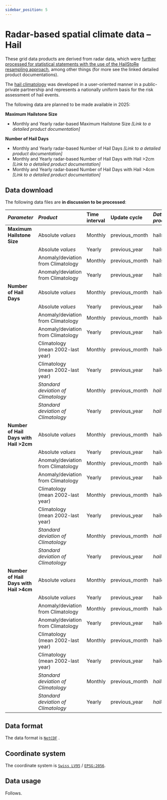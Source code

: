 ```yaml
---
sidebar_position: 5
---
```


# Radar-based spatial climate data – Hail

These grid data products are derived from radar data, which were [further processed for statistical statements with the use of the HailStoRe resampling approach](https://www.meteoswiss.admin.ch/climate/the-climate-of-switzerland/hail-climatology/data-and-methods.html), among other things (for more see the linked detailed product documentations). 

The [hail climatology](https://www.meteoswiss.admin.ch/climate/the-climate-of-switzerland/hail-climatology.html) was developed in a user-oriented manner in a public-private partnership and represents a nationally uniform basis for the risk assessment of hail events.

The following data are planned to be made available in 2025:

**Maximum Hailstone Size**
- Monthly and Yearly radar-based Maximum Hailstone Size *[Link to a detailed product documentation]*

**Number of Hail Days**
- Monthly and Yearly radar-based Number of Hail Days *[Link to a detailed product documentation]*
- Monthly and Yearly radar-based Number of Hail Days with Hail >2cm *[Link to a detailed product documentation]*
- Monthly and Yearly radar-based Number of Hail Days with Hail >4cm *[Link to a detailed product documentation]*

## Data download

The following data files are **in discussion to be processed**:

<!-- Bezeichnungen gemäss https://meteoswiss.atlassian.net/wiki/spaces/AK/pages/492699723/TABELLEN+3+und+4+Neue+KLIMAHAGELDATEN+-+Betrieb -->

<!-- @NOSPELL@ -->

| *Parameter*                            | *Product*                          | Time interval | Update cycle   | *Data files (in discussion to be processed)*                                       |
|:---------------------------------------|:-----------------------------------|:------------- |:---------------|:-------------------------------------------------------------------|
| **Maximum Hailstone Size**             | Absolute *values*                  | Monthly       | previous_month | hailsizeM_ch01r.swiss.lv95        |
|                                        | Absolute *values*                  | Yearly        | previous_year  | hailsizeY_ch01r.swiss.lv95        |
|                                        | Anomaly/deviation from Climatology | Monthly       | previous_month | hailsizeanomM_ch01r.swiss.lv95    |
|                                        | Anomaly/deviation from Climatology | Yearly        | previous_year  | hailsizeanomY_ch01r.swiss.lv95    |
| **Number of Hail Days**                | Absolute *values*                  | Monthly       | previous_month | haildaysM_ch01r.swiss.lv95        |
|                                        | Absolute *values*                  | Yearly        | previous_year  | haildaysY_ch01r.swiss.lv95        |
|                                        | Anomaly/deviation from Climatology | Monthly       | previous_month | haildaysanomM_ch01r.swiss.lv95    |
|                                        | Anomaly/deviation from Climatology | Yearly        | previous_year  | haildaysanomY_ch01r.swiss.lv95    |
|                                        | Climatology (mean 2002-last year)  | Monthly       | previous_month | haildaysclimM_ch01r.swiss.lv95    |
|                                        | Climatology (mean 2002-last year)  | Yearly        | previous_year  | haildaysclimY_ch01r.swiss.lv95    |
|                                        | *Standard deviation of Climatology* | Monthly       | previous_month | *haildaysclimstdM_ch01r.swiss.lv95* |
|                                        | *Standard deviation of Climatology* | Yearly        | previous_year  | *haildaysclimstdY_ch01r.swiss.lv95* |
| **Number of Hail Days with Hail >2cm** | Absolute *values*                  | Monthly       | previous_month | haildays2cmM_ch01r.swiss.lv95        |
|                                        | Absolute *values*                  | Yearly        | previous_year  | haildays2cmY_ch01r.swiss.lv95        |
|                                        | Anomaly/deviation from Climatology | Monthly       | previous_month | haildays2cmanomM_ch01r.swiss.lv95    |
|                                        | Anomaly/deviation from Climatology | Yearly        | previous_year  | haildays2cmanomY_ch01r.swiss.lv95    |
|                                        | Climatology (mean 2002-last year)  | Monthly       | previous_month | haildays2cmclimM_ch01r.swiss.lv95    |
|                                        | Climatology (mean 2002-last year)  | Yearly        | previous_year  | haildays2cmclimY_ch01r.swiss.lv95    |
|                                        | *Standard deviation of Climatology* | Monthly       | previous_month | *haildays2cmclimstdM_ch01r.swiss.lv95* |
|                                        | *Standard deviation of Climatology* | Yearly        | previous_year  | *haildays2cmclimstdY_ch01r.swiss.lv95* |
| **Number of Hail Days with Hail >4cm** | Absolute *values*                  | Monthly       | previous_month | haildays4cmM_ch01r.swiss.lv95        |
|                                        | Absolute *values*                  | Yearly        | previous_year  | haildays4cmY_ch01r.swiss.lv95        |
|                                        | Anomaly/deviation from Climatology | Monthly       | previous_month | haildays4cmanomM_ch01r.swiss.lv95    |
|                                        | Anomaly/deviation from Climatology | Yearly        | previous_year  | haildays4cmanomY_ch01r.swiss.lv95    |
|                                        | Climatology (mean 2002-last year)  | Monthly       | previous_month | haildays4cmclimM_ch01r.swiss.lv95    |
|                                        | Climatology (mean 2002-last year)  | Yearly        | previous_year  | haildays4cmclimY_ch01r.swiss.lv95    |
|                                        | *Standard deviation of Climatology* | Monthly       | previous_month | *haildays4cmclimstdM_ch01r.swiss.lv95* |
|                                        | *Standard deviation of Climatology* | Yearly        | previous_year  | *haildays4cmclimstdY_ch01r.swiss.lv95* |

<!-- @ENDNOSPELL@ -->

<!-- alle stdM, /Y weglassen -->

## Data format

The data format is [`NetCDF`](https://www.unidata.ucar.edu/software/netcdf/) <!-- with an estimated volume of ... MB per file --> .

## Coordinate system

The coordinate system is [`Swiss LV95`](https://www.swisstopo.admin.ch/en/the-swiss-coordinates-system) / [`EPSG:2056`](https://epsg.io/2056). 

## Data usage

Follows.
